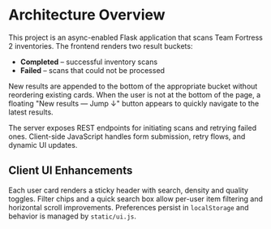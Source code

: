 # Architecture Overview

This project is an async-enabled Flask application that scans Team Fortress 2 inventories.
The frontend renders two result buckets:

- **Completed** – successful inventory scans
- **Failed** – scans that could not be processed

New results are appended to the bottom of the appropriate bucket without reordering
existing cards. When the user is not at the bottom of the page, a floating
"New results — Jump ↓" button appears to quickly navigate to the latest results.

The server exposes REST endpoints for initiating scans and retrying failed ones.
Client-side JavaScript handles form submission, retry flows, and dynamic UI updates.

## Client UI Enhancements

Each user card renders a sticky header with search, density and quality toggles.
Filter chips and a quick search box allow per-user item filtering and horizontal
scroll improvements. Preferences persist in `localStorage` and behavior is
managed by `static/ui.js`.
